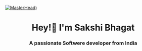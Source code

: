 [![MasterHead](https://tenor.com/view/anime-typing-gif-8740965))](https://28saakshii08.io)
<h1 align="center">Hey!👋 I'm Sakshi Bhagat</h1>
<h3 align="center">  A passionate Softwere developer from India </h3>




